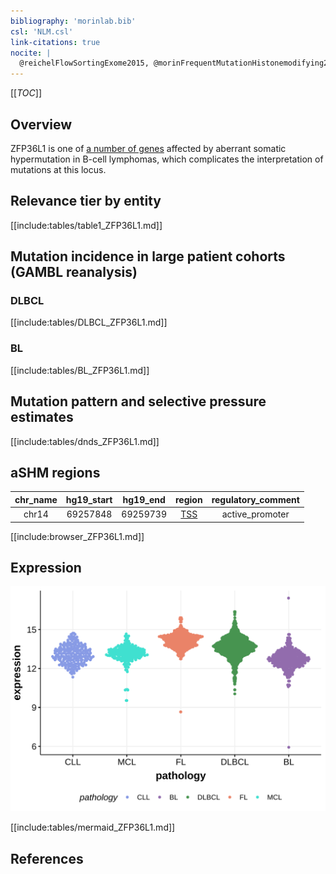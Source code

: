 ```yaml
---
bibliography: 'morinlab.bib'
csl: 'NLM.csl'
link-citations: true
nocite: |
  @reichelFlowSortingExome2015, @morinFrequentMutationHistonemodifying2011, @paneaWholeGenomeLandscape2019, 
---
```

[[_TOC_]]

## Overview
ZFP36L1 is one of [a number of genes](https://github.com/morinlab/LLMPP/wiki/ashm) affected by aberrant somatic hypermutation in B-cell lymphomas, which complicates the interpretation of mutations at this locus.


## Relevance tier by entity

[[include:tables/table1_ZFP36L1.md]]

## Mutation incidence in large patient cohorts (GAMBL reanalysis)

### DLBCL
[[include:tables/DLBCL_ZFP36L1.md]]

### BL
[[include:tables/BL_ZFP36L1.md]]

## Mutation pattern and selective pressure estimates

[[include:tables/dnds_ZFP36L1.md]]

## aSHM regions

|chr_name|hg19_start|hg19_end|region                                                                                    |regulatory_comment|
|:--------:|:----------:|:--------:|:------------------------------------------------------------------------------------------:|:------------------:|
|chr14   |69257848  |69259739|[TSS](https://genome.ucsc.edu/s/rdmorin/GAMBL%20hg19?position=chr14%3A69257848%2D69259739)|active_promoter   |


[[include:browser_ZFP36L1.md]]

## Expression
![](images/gene_expression/ZFP36L1_by_pathology.svg)

[[include:tables/mermaid_ZFP36L1.md]]

## References

<!-- DLBCL: morinFrequentMutationHistonemodifying2011 -->
<!-- PMBL: reichelFlowSortingExome2015a -->
<!-- BL: paneaWholeGenomeLandscape2019 -->
<!-- ORIGIN: morinFrequentMutationHistonemodifying2011 -->
